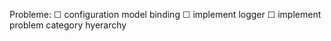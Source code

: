 
Probleme:
  ☐ configuration model binding
  ☐ implement logger
  ☐ implement problem category hyerarchy
  